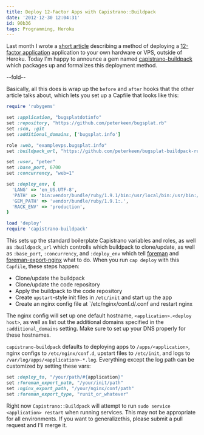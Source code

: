 ```yaml
---
title: Deploy 12-Factor Apps with Capistrano::Buildpack
date: '2012-12-30 12:04:31'
id: 90b36
tags: Programming, Heroku
---
```


[prev]: /deploying-a-12-factor-app-with-capistrano
[12-factor]: http://www.12factor.net/
[capistrano-buildpack]: https://github.com/peterkeen/capistrano-buildpack
[foreman]: http://ddollar.github.com/foreman/
[foreman-export-nginx]: https://github.com/peterkeen/foreman-export-nginx

Last month I wrote a [short article][prev] describing a method of deploying a [12-factor application][12-factor] application to your own hardware or VPS, outside of Heroku. Today I'm happy to announce a gem named [capistrano-buildpack][] which packages up and formalizes this deployment method.

--fold--

Basically, all this does is wrap up the `before` and `after` hooks that the other article talks about, which lets you set up a Capfile that looks like this:

```ruby
require 'rubygems'

set :application, "bugsplatdotinfo"
set :repository, "https://github.com/peterkeen/bugsplat.rb"
set :scm, :git
set :additional_domains, ['bugsplat.info']

role :web, "examplevps.bugsplat.info"
set :buildpack_url, "https://github.com/peterkeen/bugsplat-buildpack-ruby-simple"

set :user, "peter"
set :base_port, 6700
set :concurrency, "web=1"

set :deploy_env, {
  'LANG' => 'en_US.UTF-8',
  'PATH' => 'bin:vendor/bundle/ruby/1.9.1/bin:/usr/local/bin:/usr/bin:/bin',
  'GEM_PATH' => 'vendor/bundle/ruby/1.9.1:.',
  'RACK_ENV' => 'production',
}

load 'deploy'
require 'capistrano-buildpack'
```

This sets up the standard boilerplate Capistrano variables and roles, as well as `:buildpack_url` which controlls which buildpack to clone/update, as well as `:base_port`, `:concurrency`, and `:deploy_env` which tell [foreman][] and [foreman-export-nginx][] what to do. When you run `cap deploy` with this `Capfile`, these steps happen:

* Clone/update the buildpack
* Clone/update the code repository
* Apply the buildpack to the code repository
* Create `upstart`-style init files in `/etc/init` and start up the app
* Create an nginx config file at `/etc/nginx/conf.d/<application>.conf and restart nginx

The nginx config will set up one default hostname, `<application>.<deploy host>`, as well as list out the additional domains specified in the `:additional_domains` setting. Make sure to set up your DNS properly for these hostnames.

`capistrano-buildpack` defaults to deploying apps to `/apps/<application>`, nginx configs to `/etc/nginx/conf.d`, upstart files to `/etc/init`, and logs to `/var/log/apps/<application>-*.log`. Everything except the log path can be customized by setting these vars:

```ruby
set :deploy_to, "/your/path/#{application}"
set :foreman_export_path, "/your/init/path"
set :nginx_export_path, "/your/nginx/conf/path"
set :foreman_export_type, "runit_or_whatever"
```
    
Right now `Capistrano::Buildpack` will attempt to run `sudo service <application> restart` when running services. This may not be appropriate for all environments. If you want to generalizethis, please submit a pull request and I'll merge it.


